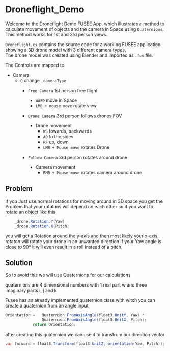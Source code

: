 # Droneflight_Demo

Welcome to the Droneflight Demo FUSEE App, which illustrates a method to calculate movement of objects and the camera in Space using `Quaternions`. This method works for 1st and 3rd person views.

`Droneflight.cs` contains the source code for a working FUSEE application showing 
a 3D drone model with 3 different camera types.  
The drone model was created using Blender and imported as `.fus` file. 

The Controls are mapped to

* Camera
	* `Q` change `_cameraType`
		* `Free Camera` 1st person free flight
			* `WASD` move in Space
			* `LMB + mouse move` rotate view
		
		* `Drone Camera` 3rd person follows drones FOV
			* Drone movement
				* `WS` fowards, backwards
				* `AD` to the sides
				* `RF` up, down
				* `LMB + Mouse move` rotates Drone
		* `Follow Camera` 3rd person rotates around drone
			* Camera movement
				* `RMB + Mouse move` rotates camera around drone


## Problem

If you Just use normal rotations for moving around in 3D space you get the Problem that your rotatons   will depend on each other so if you want to rotate an object like this 

```cs
	_drone.Rotation.Y(Yaw)
	_drone.Rotation.X(Pitch)
```
you will get a Rotation around the y-axis and then most likely your x-axis rotaton will rotate your drone in an unwanted direction if your Yaw angle is close to 90° it will even result in a roll instead of a pitch.

## Solution

So to avoid this we will use Quaternions for our calculations  

quaternions are 4 dimensional numbers with 1 real part w and three imaginary parts i, j and k

Fusee has an already implemented quaternion class with witch you can create a quaternion from an angle input

```cs
Orientation = 	Quaternion.FromAxisAngle(float3.UnitY, Yaw) *
                Quaternion.FromAxisAngle(float3.UnitX, Pitch);
            return Orientation;
```
after creating this quaternion we can use it to transfrom our direction vector
```cs
var forward = float3.Transform(float3.UnitZ, orientation(Yaw, Pitch));
```



	

